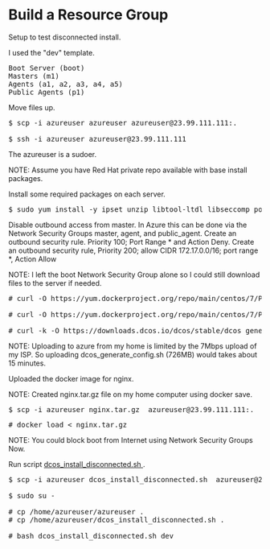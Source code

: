 # Build a Resource Group 

Setup to test disconnected install. 

I used the "dev" template.
<pre>
Boot Server (boot)
Masters (m1)
Agents (a1, a2, a3, a4, a5)
Public Agents (p1)
</pre>

Move files up.

<pre>
$ scp -i azureuser azureuser azureuser@23.99.111.111:.

$ ssh -i azureuser azureuser@23.99.111.111
</pre>

The azureuser is a sudoer.

NOTE: Assume you have Red Hat private repo available with base install packages.

Install some required packages on each server.

<pre>
$ sudo yum install -y ipset unzip libtool-ltdl libseccomp policycoreutils-python
</pre>

Disable outbound access from master.  In Azure this can be done via the Network Security Groups master, agent, and public_agent.
Create an outbound security rule. Priority 100; Port Range * and Action Deny.
Create an outbound security rule, Priority 200; allow CIDR 172.17.0.0/16; port range *, Action Allow


NOTE: I left the boot Network Security Group alone so I could still download files to the server if needed.

<pre>
<boot># curl -O https://yum.dockerproject.org/repo/main/centos/7/Packages/docker-engine-selinux-1.12.4-1.el7.centos.noarch.rpm

<boot># curl -O https://yum.dockerproject.org/repo/main/centos/7/Packages/docker-engine-1.12.4-1.el7.centos.x86_64.rpm

<boot># curl -k -O https://downloads.dcos.io/dcos/stable/dcos_generate_config.sh
</pre>

NOTE: Uploading to azure from my home is limited by the 7Mbps upload of my ISP.  So uploading dcos_generate_config.sh (726MB) would takes about 15 minutes. 

Uploaded the docker image for nginx. 

NOTE: Created nginx.tar.gz file on my home computer using docker save.  

<pre>
$ scp -i azureuser nginx.tar.gz  azureuser@23.99.111.111:.
</pre>

<pre>
# docker load < nginx.tar.gz
</pre>

NOTE: You could block boot from Internet using Network Security Groups Now.

Run script <a href="../master/dcos/install_dcos_disconnected.sh"> dcos_install_disconnected.sh </a>.

<pre>
$ scp -i azureuser dcos_install_disconnected.sh  azureuser@23.99.111.111:.

$ sudo su -

# cp /home/azureuser/azureuser .
# cp /home/azureuser/dcos_install_disconnected.sh .

# bash dcos_install_disconnected.sh dev

</pre>


